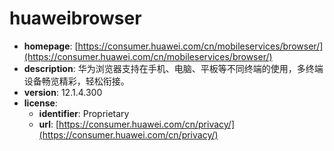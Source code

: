 # huaweibrowser

- **homepage**: [https://consumer.huawei.com/cn/mobileservices/browser/](https://consumer.huawei.com/cn/mobileservices/browser/)
- **description**: 华为浏览器支持在手机、电脑、平板等不同终端的使用，多终端设备畅览精彩，轻松衔接。
- **version**: 12.1.4.300
- **license**:
  - **identifier**: Proprietary
  - **url**: [https://consumer.huawei.com/cn/privacy/](https://consumer.huawei.com/cn/privacy/)

